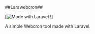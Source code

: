 ##Larawebcron##

[![Made with Laravel !](https://img.shields.io/badge/Made%20with-Laravel-orange)]

A simple Webcron tool made with Laravel.